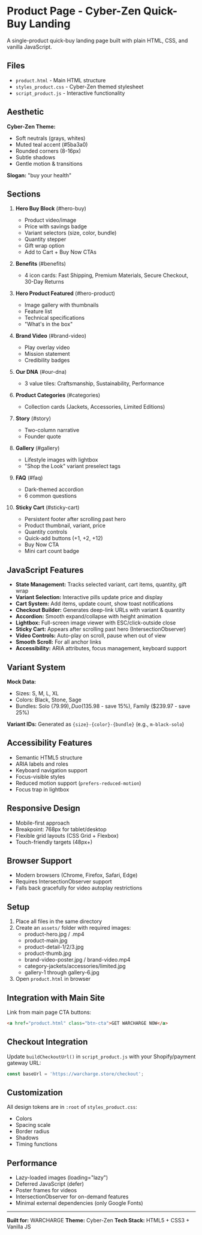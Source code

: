 # Product Page - Cyber-Zen Quick-Buy Landing

A single-product quick-buy landing page built with plain HTML, CSS, and vanilla JavaScript.

## Files

- `product.html` - Main HTML structure
- `styles_product.css` - Cyber-Zen themed stylesheet
- `script_product.js` - Interactive functionality

## Aesthetic

**Cyber-Zen Theme:**
- Soft neutrals (grays, whites)
- Muted teal accent (#5ba3a0)
- Rounded corners (8-16px)
- Subtle shadows
- Gentle motion & transitions

**Slogan:** "buy your health"

## Sections

1. **Hero Buy Block** (#hero-buy)
   - Product video/image
   - Price with savings badge
   - Variant selectors (size, color, bundle)
   - Quantity stepper
   - Gift wrap option
   - Add to Cart + Buy Now CTAs

2. **Benefits** (#benefits)
   - 4 icon cards: Fast Shipping, Premium Materials, Secure Checkout, 30-Day Returns

3. **Hero Product Featured** (#hero-product)
   - Image gallery with thumbnails
   - Feature list
   - Technical specifications
   - "What's in the box"

4. **Brand Video** (#brand-video)
   - Play overlay video
   - Mission statement
   - Credibility badges

5. **Our DNA** (#our-dna)
   - 3 value tiles: Craftsmanship, Sustainability, Performance

6. **Product Categories** (#categories)
   - Collection cards (Jackets, Accessories, Limited Editions)

7. **Story** (#story)
   - Two-column narrative
   - Founder quote

8. **Gallery** (#gallery)
   - Lifestyle images with lightbox
   - "Shop the Look" variant preselect tags

9. **FAQ** (#faq)
   - Dark-themed accordion
   - 6 common questions

10. **Sticky Cart** (#sticky-cart)
    - Persistent footer after scrolling past hero
    - Product thumbnail, variant, price
    - Quantity controls
    - Quick-add buttons (+1, +2, +12)
    - Buy Now CTA
    - Mini cart count badge

## JavaScript Features

- **State Management:** Tracks selected variant, cart items, quantity, gift wrap
- **Variant Selection:** Interactive pills update price and display
- **Cart System:** Add items, update count, show toast notifications
- **Checkout Builder:** Generates deep-link URLs with variant & quantity
- **Accordion:** Smooth expand/collapse with height animation
- **Lightbox:** Full-screen image viewer with ESC/click-outside close
- **Sticky Cart:** Appears after scrolling past hero (IntersectionObserver)
- **Video Controls:** Auto-play on scroll, pause when out of view
- **Smooth Scroll:** For all anchor links
- **Accessibility:** ARIA attributes, focus management, keyboard support

## Variant System

**Mock Data:**
- Sizes: S, M, L, XL
- Colors: Black, Stone, Sage
- Bundles: Solo ($79.99), Duo ($135.98 - save 15%), Family ($239.97 - save 25%)

**Variant IDs:** Generated as `{size}-{color}-{bundle}` (e.g., `m-black-solo`)

## Accessibility Features

- Semantic HTML5 structure
- ARIA labels and roles
- Keyboard navigation support
- Focus-visible styles
- Reduced motion support (`prefers-reduced-motion`)
- Focus trap in lightbox

## Responsive Design

- Mobile-first approach
- Breakpoint: 768px for tablet/desktop
- Flexible grid layouts (CSS Grid + Flexbox)
- Touch-friendly targets (48px+)

## Browser Support

- Modern browsers (Chrome, Firefox, Safari, Edge)
- Requires IntersectionObserver support
- Falls back gracefully for video autoplay restrictions

## Setup

1. Place all files in the same directory
2. Create an `assets/` folder with required images:
   - product-hero.jpg / .mp4
   - product-main.jpg
   - product-detail-1/2/3.jpg
   - product-thumb.jpg
   - brand-video-poster.jpg / brand-video.mp4
   - category-jackets/accessories/limited.jpg
   - gallery-1 through gallery-6.jpg
3. Open `product.html` in browser

## Integration with Main Site

Link from main page CTA buttons:
```html
<a href="product.html" class="btn-cta">GET WARCHARGE NOW</a>
```

## Checkout Integration

Update `buildCheckoutUrl()` in `script_product.js` with your Shopify/payment gateway URL:

```javascript
const baseUrl = 'https://warcharge.store/checkout';
```

## Customization

All design tokens are in `:root` of `styles_product.css`:
- Colors
- Spacing scale
- Border radius
- Shadows
- Timing functions

## Performance

- Lazy-loaded images (loading="lazy")
- Deferred JavaScript (defer)
- Poster frames for videos
- IntersectionObserver for on-demand features
- Minimal external dependencies (only Google Fonts)

---

**Built for:** WARCHARGE
**Theme:** Cyber-Zen
**Tech Stack:** HTML5 + CSS3 + Vanilla JS

